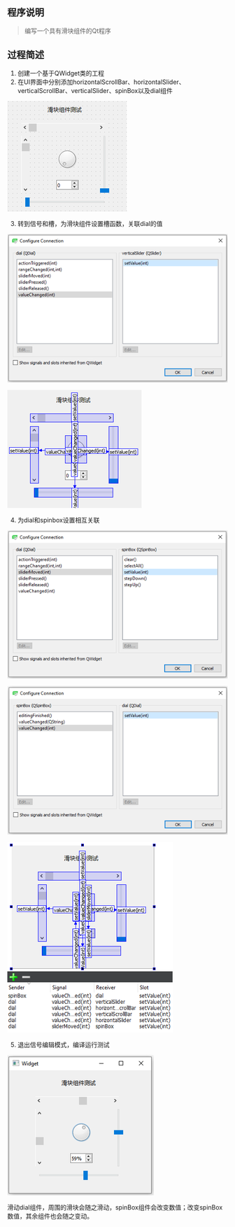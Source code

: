 ## 程序说明

> 编写一个具有滑块组件的Qt程序

## 过程简述

1. 创建一个基于QWidget类的工程
2. 在UI界面中分别添加horizontalScrollBar、horizontalSlider、verticalScrollBar、verticalSlider、spinBox以及dial组件

![添加组件](https://github.com/ZHJ0125/QtLearning/blob/master/Image/07_Slider/01_%E6%B7%BB%E5%8A%A0%E7%BB%84%E4%BB%B6.png)

3. 转到信号和槽，为滑块组件设置槽函数，关联dial的值

![关联信号](https://github.com/ZHJ0125/QtLearning/blob/master/Image/07_Slider/02_%E5%85%B3%E8%81%94%E4%BF%A1%E5%8F%B7.png)

![信号展示](https://github.com/ZHJ0125/QtLearning/blob/master/Image/07_Slider/03_%E4%BF%A1%E5%8F%B7%E5%B1%95%E7%A4%BA.png)

4. 为dial和spinbox设置相互关联

![dial_to_spinBox](https://github.com/ZHJ0125/QtLearning/blob/master/Image/07_Slider/04_dial_to_spinBox.png)

![spinBox_to_dial](https://github.com/ZHJ0125/QtLearning/blob/master/Image/07_Slider/05_spinBox_to_dial.png)

![所有信号展示](https://github.com/ZHJ0125/QtLearning/blob/master/Image/07_Slider/06_%E6%89%80%E6%9C%89%E4%BF%A1%E5%8F%B7%E5%B1%95%E7%A4%BA.png)

5. 退出信号编辑模式，编译运行测试

![运行测试](https://github.com/ZHJ0125/QtLearning/blob/master/Image/07_Slider/07_%E8%BF%90%E8%A1%8C%E6%B5%8B%E8%AF%95.png)

滑动dial组件，周围的滑块会随之滑动，spinBox组件会改变数值；改变spinBox数值，其余组件也会随之变动。

